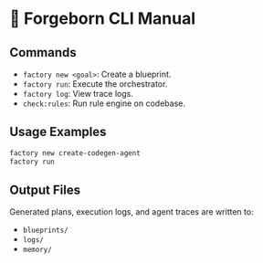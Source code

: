 # 🧩 Forgeborn CLI Manual

## Commands

- `factory new <goal>`: Create a blueprint.
- `factory run`: Execute the orchestrator.
- `factory log`: View trace logs.
- `check:rules`: Run rule engine on codebase.

## Usage Examples

```sh
factory new create-codegen-agent
factory run
```

## Output Files

Generated plans, execution logs, and agent traces are written to:
- `blueprints/`
- `logs/`
- `memory/`
